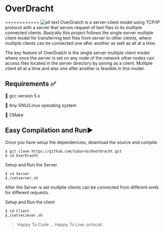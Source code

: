 # OverDracht
============
![alt text](OverDracht/img/Screenshot.png "OverDracht")
  OverDratch is a server-client model using TCP/IP protocol with a server that serves request of text files to its multiple connected clients. Basically this project follows the single server multiple client model for transferring text files from server to other cleints, where multiple clients can be connected one after another as well as all at a time.
  
  The key feature of OverDratch is the single server multiple client model where once the server is set on any node of the network other nodes can access files located in the server directory by joining as a client. Multiple client all at a time and also one after another is feasible in this model.
  
Requirements :white_check_mark:
-------------------------------

:pushpin: gcc version 5.x

:pushpin: Any GNU/Linux operating system

:pushpin: CMake

Easy Compilation and Run:arrow_forward:
---------------------------------------
Once you have setup the dependencies, download the source and compile:
```
$ git clone https://github.com/Subarno/OverDracht.git
$ cd OverDracht
```
Setup and Run the Server
```
$ cd Server
$./setserver.sh
```
After the Server is set multplie clients can be connected from different ends for different requests.

Setup and Run the client 
```
$ cd Client
$./setreciever.sh
```

> Happy To Code ... Happy To Live :octocat:
